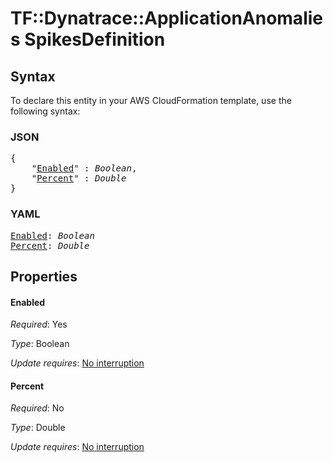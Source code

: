# TF::Dynatrace::ApplicationAnomalies SpikesDefinition

## Syntax

To declare this entity in your AWS CloudFormation template, use the following syntax:

### JSON

<pre>
{
    "<a href="#enabled" title="Enabled">Enabled</a>" : <i>Boolean</i>,
    "<a href="#percent" title="Percent">Percent</a>" : <i>Double</i>
}
</pre>

### YAML

<pre>
<a href="#enabled" title="Enabled">Enabled</a>: <i>Boolean</i>
<a href="#percent" title="Percent">Percent</a>: <i>Double</i>
</pre>

## Properties

#### Enabled

_Required_: Yes

_Type_: Boolean

_Update requires_: [No interruption](https://docs.aws.amazon.com/AWSCloudFormation/latest/UserGuide/using-cfn-updating-stacks-update-behaviors.html#update-no-interrupt)

#### Percent

_Required_: No

_Type_: Double

_Update requires_: [No interruption](https://docs.aws.amazon.com/AWSCloudFormation/latest/UserGuide/using-cfn-updating-stacks-update-behaviors.html#update-no-interrupt)

